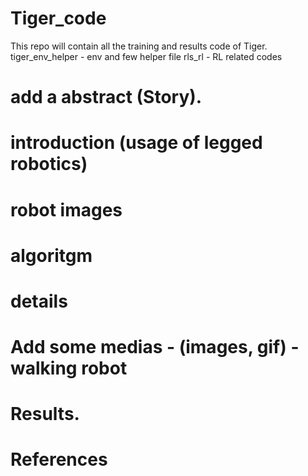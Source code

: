 # Tiger_code
This repo will contain all the training and results code of Tiger. 
tiger_env_helper - env and few helper file
rls_rl - RL related codes

# add a abstract (Story).
# introduction (usage of legged robotics)
# robot images
# algoritgm
# details
# Add some medias - (images, gif) - walking robot
# Results.
# References
